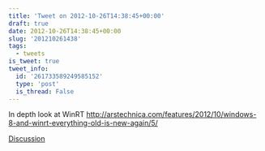 ```yaml
---
title: 'Tweet on 2012-10-26T14:38:45+00:00'
draft: true
date: 2012-10-26T14:38:45+00:00
slug: '201210261438'
tags:
  - tweets
is_tweet: true
tweet_info:
  id: '261733589249585152'
  type: 'post'
  is_thread: False
---
```




In depth look at WinRT <http://arstechnica.com/features/2012/10/windows-8-and-winrt-everything-old-is-new-again/5/>

[Discussion](https://x.com/sytelus/status/261733589249585152)
